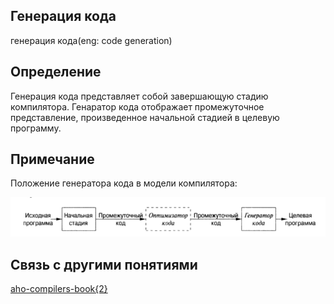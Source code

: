 ##  Генерация кода
генерация кода(eng: code generation) 

## Определение
Генерация кода представляет собой завершающую стадию компилятора. Генаратор кода отображает промежуточное представление,
произведенное начальной стадией в целевую программу.

## Примечание

Положение генератора кода в модели компилятора:

![code generation](https://github.com/vernikkkkkkkkkkkkkkkkkkk/concept_new/blob/main/images/code%20generation.png)


## Связь с другими понятиями
[aho-compilers-book{2}](https://github.com/vernikkkkkkkkkkkkkkkkkkk/concept_new/blob/main/bibliography/aho-compilers-book%7B2%7D.md)
